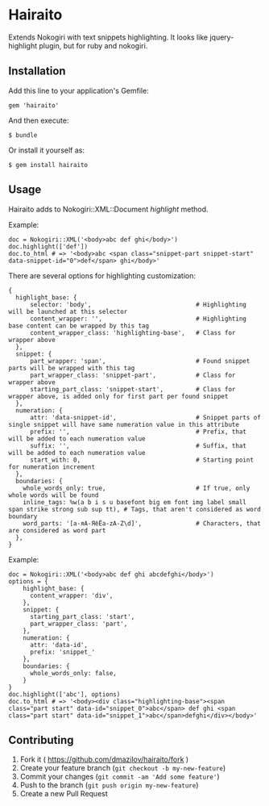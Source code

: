 # Hairaito

Extends Nokogiri with text snippets highlighting. It looks like jquery-highlight plugin, but for ruby and nokogiri.

## Installation

Add this line to your application's Gemfile:

    gem 'hairaito'

And then execute:

    $ bundle

Or install it yourself as:

    $ gem install hairaito

## Usage

Hairaito adds to Nokogiri::XML::Document _highlight_ method.

Example:

```
doc = Nokogiri::XML('<body>abc def ghi</body>')
doc.highlight(['def'])
doc.to_html # => '<body>abc <span class="snippet-part snippet-start" data-snippet-id="0">def</span> ghi</body>'
```

There are several options for highlighting customization:

```
{
  highlight_base: {
      selector: 'body',                             # Highlighting will be launched at this selector
      content_wrapper: '',                          # Highlighting base content can be wrapped by this tag
      content_wrapper_class: 'highlighting-base',   # Class for wrapper above
  },
  snippet: {
      part_wrapper: 'span',                         # Found snippet parts will be wrapped with this tag
      part_wrapper_class: 'snippet-part',           # Class for wrapper above
      starting_part_class: 'snippet-start',         # Class for wrapper above, is added only for first part per found snippet
  },
  numeration: {
      attr: 'data-snippet-id',                      # Snippet parts of single snippet will have same numeration value in this attribute
      prefix: '',                                   # Prefix, that will be added to each numeration value
      suffix: '',                                   # Suffix, that will be added to each numeration value
      start_with: 0,                                # Starting point for numeration increment
  },
  boundaries: {
    whole_words_only: true,                         # If true, only whole words will be found
    inline_tags: %w(a b i s u basefont big em font img label small span strike strong sub sup tt), # Tags, that aren't considered as word boundary
    word_parts: '[а-яА-ЯёЁa-zA-Z\d]',               # Characters, that are considered as word part
  },
}
```

Example:

```
doc = Nokogiri::XML('<body>abc def ghi abcdefghi</body>')
options = {
    highlight_base: {
      content_wrapper: 'div',
    },
    snippet: {
      starting_part_class: 'start',
      part_wrapper_class: 'part',
    },
    numeration: {
      attr: 'data-id',
      prefix: 'snippet_'
    },
    boundaries: {
      whole_words_only: false,
    }
}
doc.highlight(['abc'], options)
doc.to_html # => '<body><div class="highlighting-base"><span class="part start" data-id="snippet_0">abc</span> def ghi <span class="part start" data-id="snippet_1">abc</span>defghi</div></body>'
```

## Contributing

1. Fork it ( https://github.com/dmazilov/hairaito/fork )
2. Create your feature branch (`git checkout -b my-new-feature`)
3. Commit your changes (`git commit -am 'Add some feature'`)
4. Push to the branch (`git push origin my-new-feature`)
5. Create a new Pull Request
